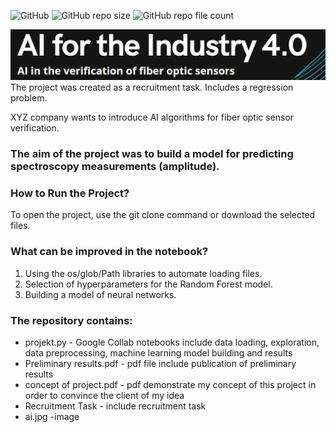 <img alt="GitHub" src="https://img.shields.io/github/license/michalinahulak/fiber_optic_sensor_project?style=social"> <img alt="GitHub repo size" src="https://img.shields.io/github/repo-size/michalinahulak/fiber_optic_sensor_project?style=social"> <img alt="GitHub repo file count" src="https://img.shields.io/github/directory-file-count/michalinahulak/fiber_optic_sensor_project?style=social">

![](ai.jpg)
The project was created as a recruitment task. Includes a regression problem. 

XYZ company wants to introduce AI algorithms for fiber optic sensor verification.
### The aim of the project was to build a model for predicting spectroscopy measurements (amplitude).

### How to Run the Project?
To open the project, use the git clone command or download the selected files.

### What can be improved in the notebook? 
1. Using the os/glob/Path libraries to automate loading files.
2. Selection of hyperparameters for the Random Forest model.
3. Building a model of neural networks.

### The repository contains:
* projekt.py - Google Collab notebooks include data loading, exploration, data preprocessing, machine learning model building and results
* Preliminary results.pdf - pdf file include publication of preliminary results 
* concept of project.pdf - pdf demonstrate my concept of this project in order to convince the client of my idea
* Recruitment Task - include recruitment task
* ai.jpg -image

